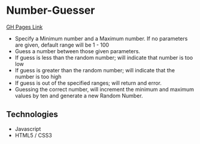 # Number-Guesser

[GH Pages Link](https://sojurner.github.io/Number-Guesser/)

* Specify a Minimum number and a Maximum number.  If no parameters are given, default range will be 1 - 100
* Guess a number between those given parameters.
* If guess is less than the random number; will indicate that number is too low
* If guess is greater than the random number; will indicate that the number is too high
* If guess is out of the specified ranges; will return and error.
* Guessing the correct number, will increment the minimum and maximum values by ten and generate a new Random Number.

## Technologies
* Javascript
* HTML5 / CSS3

